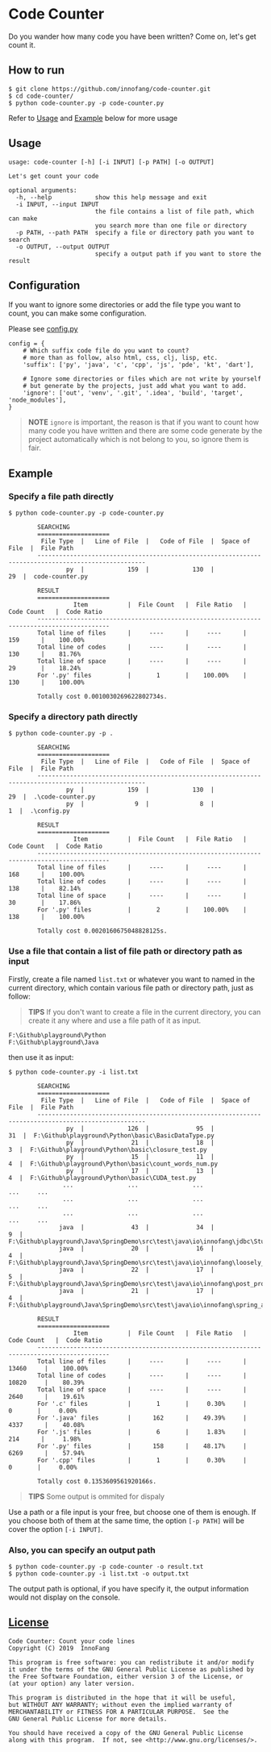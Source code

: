 # Code Counter

Do you wander how many code you have been written? Come on, let's get count it.

## How to run

```shell
$ git clone https://github.com/innofang/code-counter.git
$ cd code-counter/
$ python code-counter.py -p code-counter.py
```

Refer to [Usage](#usage) and [Example](#example) below for more usage

<h2 id="usage">Usage</h2>

```shell 
usage: code-counter [-h] [-i INPUT] [-p PATH] [-o OUTPUT]

Let's get count your code

optional arguments:
  -h, --help            show this help message and exit
  -i INPUT, --input INPUT
                        the file contains a list of file path, which can make
                        you search more than one file or directory
  -p PATH, --path PATH  specify a file or directory path you want to search
  -o OUTPUT, --output OUTPUT
                        specify a output path if you want to store the result

```

## Configuration

If you want to ignore some directories or add the file type you want to count, you can make some configuration.

Please see [config.py](config.py)

```
config = {
    # Which suffix code file do you want to count?
    # more than as follow, also html, css, clj, lisp, etc.
    'suffix': ['py', 'java', 'c', 'cpp', 'js', 'pde', 'kt', 'dart'],

    # Ignore some directories or files which are not write by yourself
    # but generate by the projects, just add what you want to add.
    'ignore': ['out', 'venv', '.git', '.idea', 'build', 'target', 'node_modules'],
}
```

> **NOTE** `ignore` is important, the reason is that if you want to count how many code you have written and there are some code generate by the project automatically which is not belong to you, so ignore them is fair.

<h2 id="example">Example</h2>

### Specify a file path directly

```shell
$ python code-counter.py -p code-counter.py

        SEARCHING
        ====================
         File Type  |   Line of File  |   Code of File  |  Space of File  |  File Path
        ----------------------------------------------------------------------------------------------------
                py  |            159  |            130  |             29  |  code-counter.py

        RESULT
        ====================
                  Item           |  File Count   |  File Ratio   |  Code Count   |  Code Ratio
        ------------------------------------------------------------------------------------------
        Total line of files      |     ----      |     ----      |      159      |    100.00%
        Total line of codes      |     ----      |     ----      |      130      |    81.76%
        Total line of space      |     ----      |     ----      |      29       |    18.24%
        For '.py' files          |       1       |    100.00%    |      130      |    100.00%

        Totally cost 0.0010030269622802734s.

```

### Specify a directory path directly

```shell
$ python code-counter.py -p .

        SEARCHING
        ====================
         File Type  |   Line of File  |   Code of File  |  Space of File  |  File Path
        ----------------------------------------------------------------------------------------------------
                py  |            159  |            130  |             29  |  .\code-counter.py
                py  |              9  |              8  |              1  |  .\config.py

        RESULT
        ====================
                  Item           |  File Count   |  File Ratio   |  Code Count   |  Code Ratio
        ------------------------------------------------------------------------------------------
        Total line of files      |     ----      |     ----      |      168      |    100.00%
        Total line of codes      |     ----      |     ----      |      138      |    82.14%
        Total line of space      |     ----      |     ----      |      30       |    17.86%
        For '.py' files          |       2       |    100.00%    |      138      |    100.00%

        Totally cost 0.0020160675048828125s.

```

### Use a file that contain a list of file path or directory path as input

Firstly, create a file named `list.txt` or whatever you want to named in the current directory, which contain various file path or directory path, just as follow:

> **TIPS** If you don't want to create a file in the current directory, you can create it any where and use a file path of it as input.

```
F:\Github\playground\Python
F:\Github\playground\Java
```

then use it as input:

```shell
$ python code-counter.py -i list.txt

        SEARCHING
        ====================
         File Type  |   Line of File  |   Code of File  |  Space of File  |  File Path
        ----------------------------------------------------------------------------------------------------
                py  |            126  |             95  |             31  |  F:\Github\playground\Python\basic\BasicDataType.py
                py  |             21  |             18  |              3  |  F:\Github\playground\Python\basic\closure_test.py
                py  |             15  |             11  |              4  |  F:\Github\playground\Python\basic\count_words_num.py
                py  |             17  |             13  |              4  |  F:\Github\playground\Python\basic\CUDA_test.py
               ...               ...               ...               ...     ...
               ...               ...               ...               ...     ...
               ...               ...               ...               ...     ...
              java  |             43  |             34  |              9  |  F:\Github\playground\Java\SpringDemo\src\test\java\io\innofang\jdbc\StudentJdbcTemplateTest.java
              java  |             20  |             16  |              4  |  F:\Github\playground\Java\SpringDemo\src\test\java\io\innofang\loosely_coupled\OutputHelperTest.java
              java  |             22  |             17  |              5  |  F:\Github\playground\Java\SpringDemo\src\test\java\io\innofang\post_processor\MessageTest.java
              java  |             21  |             17  |              4  |  F:\Github\playground\Java\SpringDemo\src\test\java\io\innofang\spring_auto\service\CustomerServiceTest.java

        RESULT
        ====================
                  Item           |  File Count   |  File Ratio   |  Code Count   |  Code Ratio
        ------------------------------------------------------------------------------------------
        Total line of files      |     ----      |     ----      |     13460     |    100.00%
        Total line of codes      |     ----      |     ----      |     10820     |    80.39%
        Total line of space      |     ----      |     ----      |     2640      |    19.61%
        For '.c' files           |       1       |     0.30%     |       0       |     0.00%
        For '.java' files        |      162      |    49.39%     |     4337      |    40.08%
        For '.js' files          |       6       |     1.83%     |      214      |     1.98%
        For '.py' files          |      158      |    48.17%     |     6269      |    57.94%
        For '.cpp' files         |       1       |     0.30%     |       0       |     0.00%

        Totally cost 0.1353609561920166s.

```

> **TIPS** Some output is ommited for dispaly

Use a path or a file input is your free, but choose one of them is enough.
If you choose both of them at the same time, the option `[-p PATH]` will be cover the option `[-i INPUT]`.

### Also, you can specify an output path

```shell
$ python code-counter.py -p code-counter -o result.txt
$ python code-counter.py -i list.txt -o output.txt
```

The output path is optional, if you have specify it, the output information would not display on the console.

## [License](./LICENSE)

    Code Counter: Count your code lines
    Copyright (C) 2019  InnoFang

    This program is free software: you can redistribute it and/or modify
    it under the terms of the GNU General Public License as published by
    the Free Software Foundation, either version 3 of the License, or
    (at your option) any later version.

    This program is distributed in the hope that it will be useful,
    but WITHOUT ANY WARRANTY; without even the implied warranty of
    MERCHANTABILITY or FITNESS FOR A PARTICULAR PURPOSE.  See the
    GNU General Public License for more details.

    You should have received a copy of the GNU General Public License
    along with this program.  If not, see <http://www.gnu.org/licenses/>.
